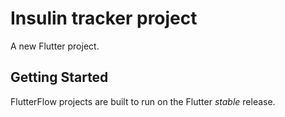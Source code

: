 # Insulin tracker project

A new Flutter project.

## Getting Started

FlutterFlow projects are built to run on the Flutter _stable_ release.
